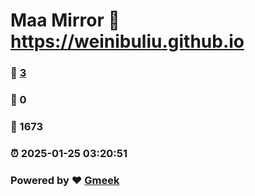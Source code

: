 # Maa Mirror :link: https://weinibuliu.github.io 
### :page_facing_up: [3](https://weinibuliu.github.io/tag.html) 
### :speech_balloon: 0 
### :hibiscus: 1673 
### :alarm_clock: 2025-01-25 03:20:51 
### Powered by :heart: [Gmeek](https://github.com/Meekdai/Gmeek)
